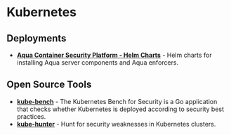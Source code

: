 # Kubernetes

## Deployments
* [**Aqua Container Security Platform - Helm Charts**](https://github.com/aquasecurity/aqua-helm) - Helm charts for installing Aqua server components and Aqua enforcers.

## Open Source Tools
* [**kube-bench**](https://github.com/aquasecurity/kube-bench) - The Kubernetes Bench for Security is a Go application that checks whether Kubernetes is deployed according to security best practices.
* [**kube-hunter**](https://github.com/aquasecurity/kube-hunter) - Hunt for security weaknesses in Kubernetes clusters.